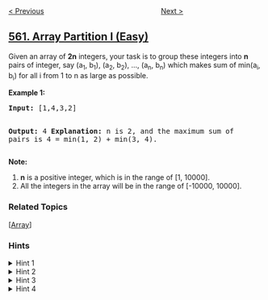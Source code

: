 <!--|This file generated by command(leetcode description); DO NOT EDIT.    |-->
<!--+----------------------------------------------------------------------+-->
<!--|@author    openset <openset.wang@gmail.com>                           |-->
<!--|@link      https://github.com/openset                                 |-->
<!--|@home      https://github.com/tonymontaro/leetcode-hints                        |-->
<!--+----------------------------------------------------------------------+-->

[< Previous](https://github.com/tonymontaro/leetcode-hints/tree/master/problems/subarray-sum-equals-k "Subarray Sum Equals K")
　　　　　　　　　　　　　　　　
[Next >](https://github.com/tonymontaro/leetcode-hints/tree/master/problems/longest-line-of-consecutive-one-in-matrix "Longest Line of Consecutive One in Matrix")

## [561. Array Partition I (Easy)](https://leetcode.com/problems/array-partition-i "数组拆分 I")

<p>
Given an array of <b>2n</b> integers, your task is to group these integers into <b>n</b> pairs of integer, say (a<sub>1</sub>, b<sub>1</sub>), (a<sub>2</sub>, b<sub>2</sub>), ..., (a<sub>n</sub>, b<sub>n</sub>) which makes sum of min(a<sub>i</sub>, b<sub>i</sub>) for all i from 1 to n as large as possible.
</p>

<p><b>Example 1:</b><br />
<pre>
<b>Input:</b> [1,4,3,2]

<b>Output:</b> 4
<b>Explanation:</b> n is 2, and the maximum sum of pairs is 4 = min(1, 2) + min(3, 4).
</pre>
</p>

<p><b>Note:</b><br>
<ol>
<li><b>n</b> is a positive integer, which is in the range of [1, 10000].</li>
<li>All the integers in the array will be in the range of [-10000, 10000].</li>
</ol>
</p>

### Related Topics
  [[Array](https://github.com/tonymontaro/leetcode-hints/tree/master/tag/array/README.md)]

### Hints
<details>
<summary>Hint 1</summary>
Obviously, brute force won't help here. Think of something else, take some example like 1,2,3,4.
</details>

<details>
<summary>Hint 2</summary>
How will you make pairs to get the result? There must be some pattern.
</details>

<details>
<summary>Hint 3</summary>
Did you observe that- Minimum element gets add into the result in sacrifice of maximum element.
</details>

<details>
<summary>Hint 4</summary>
Still won't able to find pairs? Sort the array and try to find the pattern.
</details>
